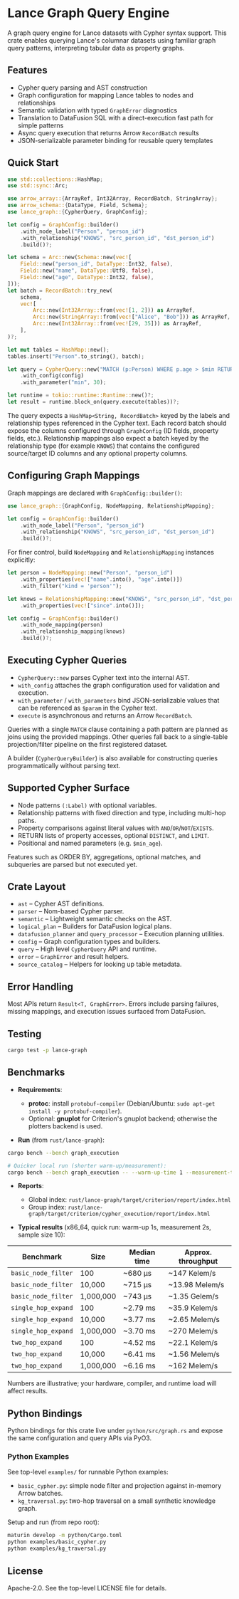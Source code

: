 # Lance Graph Query Engine

A graph query engine for Lance datasets with Cypher syntax support. This crate enables querying Lance's columnar datasets using familiar graph query patterns, interpreting tabular data as property graphs.

## Features

- Cypher query parsing and AST construction
- Graph configuration for mapping Lance tables to nodes and relationships
- Semantic validation with typed `GraphError` diagnostics
- Translation to DataFusion SQL with a direct-execution fast path for simple patterns
- Async query execution that returns Arrow `RecordBatch` results
- JSON-serializable parameter binding for reusable query templates

## Quick Start

```rust
use std::collections::HashMap;
use std::sync::Arc;

use arrow_array::{ArrayRef, Int32Array, RecordBatch, StringArray};
use arrow_schema::{DataType, Field, Schema};
use lance_graph::{CypherQuery, GraphConfig};

let config = GraphConfig::builder()
    .with_node_label("Person", "person_id")
    .with_relationship("KNOWS", "src_person_id", "dst_person_id")
    .build()?;

let schema = Arc::new(Schema::new(vec![
    Field::new("person_id", DataType::Int32, false),
    Field::new("name", DataType::Utf8, false),
    Field::new("age", DataType::Int32, false),
]));
let batch = RecordBatch::try_new(
    schema,
    vec![
        Arc::new(Int32Array::from(vec![1, 2])) as ArrayRef,
        Arc::new(StringArray::from(vec!["Alice", "Bob"])) as ArrayRef,
        Arc::new(Int32Array::from(vec![29, 35])) as ArrayRef,
    ],
)?;

let mut tables = HashMap::new();
tables.insert("Person".to_string(), batch);

let query = CypherQuery::new("MATCH (p:Person) WHERE p.age > $min RETURN p.name")?
    .with_config(config)
    .with_parameter("min", 30);

let runtime = tokio::runtime::Runtime::new()?;
let result = runtime.block_on(query.execute(tables))?;
```

The query expects a `HashMap<String, RecordBatch>` keyed by the labels and relationship types referenced in the Cypher text. Each record batch should expose the columns configured through `GraphConfig` (ID fields, property fields, etc.). Relationship mappings also expect a batch keyed by the relationship type (for example `KNOWS`) that contains the configured source/target ID columns and any optional property columns.

## Configuring Graph Mappings

Graph mappings are declared with `GraphConfig::builder()`:

```rust
use lance_graph::{GraphConfig, NodeMapping, RelationshipMapping};

let config = GraphConfig::builder()
    .with_node_label("Person", "person_id")
    .with_relationship("KNOWS", "src_person_id", "dst_person_id")
    .build()?;
```

For finer control, build `NodeMapping` and `RelationshipMapping` instances explicitly:

```rust
let person = NodeMapping::new("Person", "person_id")
    .with_properties(vec!["name".into(), "age".into()])
    .with_filter("kind = 'person'");

let knows = RelationshipMapping::new("KNOWS", "src_person_id", "dst_person_id")
    .with_properties(vec!["since".into()]);

let config = GraphConfig::builder()
    .with_node_mapping(person)
    .with_relationship_mapping(knows)
    .build()?;
```

## Executing Cypher Queries

- `CypherQuery::new` parses Cypher text into the internal AST.
- `with_config` attaches the graph configuration used for validation and execution.
- `with_parameter` / `with_parameters` bind JSON-serializable values that can be referenced as `$param` in the Cypher text.
- `execute` is asynchronous and returns an Arrow `RecordBatch`.

Queries with a single `MATCH` clause containing a path pattern are planned as joins using the provided mappings. Other queries fall back to a single-table projection/filter pipeline on the first registered dataset.

A builder (`CypherQueryBuilder`) is also available for constructing queries programmatically without parsing text.

## Supported Cypher Surface

- Node patterns `(:Label)` with optional variables.
- Relationship patterns with fixed direction and type, including multi-hop paths.
- Property comparisons against literal values with `AND`/`OR`/`NOT`/`EXISTS`.
- RETURN lists of property accesses, optional `DISTINCT`, and `LIMIT`.
- Positional and named parameters (e.g. `$min_age`).

Features such as ORDER BY, aggregations, optional matches, and subqueries are parsed but not executed yet.

## Crate Layout

- `ast` – Cypher AST definitions.
- `parser` – Nom-based Cypher parser.
- `semantic` – Lightweight semantic checks on the AST.
- `logical_plan` – Builders for DataFusion logical plans.
- `datafusion_planner` and `query_processor` – Execution planning utilities.
- `config` – Graph configuration types and builders.
- `query` – High level `CypherQuery` API and runtime.
- `error` – `GraphError` and result helpers.
- `source_catalog` – Helpers for looking up table metadata.

## Error Handling

Most APIs return `Result<T, GraphError>`. Errors include parsing failures, missing mappings, and execution issues surfaced from DataFusion.

## Testing

```bash
cargo test -p lance-graph
```

## Benchmarks

- **Requirements**:
  - **protoc**: install `protobuf-compiler` (Debian/Ubuntu: `sudo apt-get install -y protobuf-compiler`).
  - Optional: **gnuplot** for Criterion's gnuplot backend; otherwise the plotters backend is used.

- **Run** (from `rust/lance-graph`):

```bash
cargo bench --bench graph_execution

# Quicker local run (shorter warm-up/measurement):
cargo bench --bench graph_execution -- --warm-up-time 1 --measurement-time 2 --sample-size 10
```

- **Reports**:
  - Global index: `rust/lance-graph/target/criterion/report/index.html`
  - Group index: `rust/lance-graph/target/criterion/cypher_execution/report/index.html`

- **Typical results** (x86_64, quick run: warm-up 1s, measurement 2s, sample size 10):

| Benchmark                           | Size      | Median time | Approx. throughput |
|-------------------------------------|-----------|-------------|--------------------|
| `basic_node_filter`                 | 100       | ~680 µs     | ~147 Kelem/s       |
| `basic_node_filter`                 | 10,000    | ~715 µs     | ~13.98 Melem/s     |
| `basic_node_filter`                 | 1,000,000 | ~743 µs     | ~1.35 Gelem/s      |
| `single_hop_expand`                 | 100       | ~2.79 ms    | ~35.9 Kelem/s      |
| `single_hop_expand`                 | 10,000    | ~3.77 ms    | ~2.65 Melem/s      |
| `single_hop_expand`                 | 1,000,000 | ~3.70 ms    | ~270 Melem/s       |
| `two_hop_expand`                    | 100       | ~4.52 ms    | ~22.1 Kelem/s      |
| `two_hop_expand`                    | 10,000    | ~6.41 ms    | ~1.56 Melem/s      |
| `two_hop_expand`                    | 1,000,000 | ~6.16 ms    | ~162 Melem/s       |

Numbers are illustrative; your hardware, compiler, and runtime load will affect results.

## Python Bindings

Python bindings for this crate live under `python/src/graph.rs` and expose the same configuration and query APIs via PyO3.

### Python Examples

See top-level `examples/` for runnable Python examples:

- `basic_cypher.py`: simple node filter and projection against in-memory Arrow batches.
- `kg_traversal.py`: two-hop traversal on a small synthetic knowledge graph.

Setup and run (from repo root):

```bash
maturin develop -m python/Cargo.toml
python examples/basic_cypher.py
python examples/kg_traversal.py
```

## License

Apache-2.0. See the top-level LICENSE file for details.
